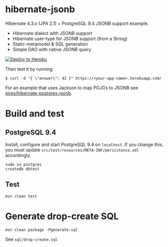 hibernate-jsonb
======================

Hibernate 4.3.x (JPA 2.1) + PostgreSQL 9.4 JSONB support example.

* Hibernate dialect with JSONB support
* Hibernate user-type for JSONB support (from a String)
* Static-metamodel & SQL generation
* Simple DAO with native JSONB query

[![Deploy to Heroku](https://www.herokucdn.com/deploy/button.png)](https://heroku.com/deploy)

Then test it by running:

```
$ curl -d "{ \"answer\": 42 }" https://<your-app-name>.herokuapp.com/
```

For an example that uses Jackson to map POJOs to JSONB
see [pires/hibernate-postgres-jsonb](https://github.com/pires/hibernate-postgres-jsonb).

# Build and test

## PostgreSQL 9.4

Install, configure and start PostgreSQL 9.4 on ```localhost```. If you change this, you must update ```src/test/resources/META-INF/persistence.xml``` accordingly.

```
sudo su postgres
createdb dbtest
```

## Test

```
mvn clean test
```

# Generate drop-create SQL

```
mvn clean package -Pgenerate-sql
```

See ```sql/drop-create.sql```
